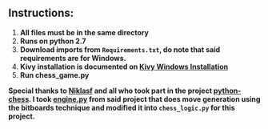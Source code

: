 ## Instructions:

 1. **All files must be in the same directory**
 2. **Runs on python 2.7**
 3. **Download imports from `Requirements.txt`, do note that said requirements are for Windows.**
 4. **Kivy installation is documented on [Kivy Windows Installation](https://kivy.org/doc/stable/installation/installation-windows.html)**
 5. **Run chess_game.py**


**Special thanks to [Niklasf](https://github.com/niklasf) and all who took part in the project [python-chess](https://github.com/niklasf/python-chess).
I took [engine.py](https://github.com/niklasf/python-chess/blob/master/chess/engine.py) from said project that does move generation using the bitboards technique and modified it into `chess_logic.py` for this project.**